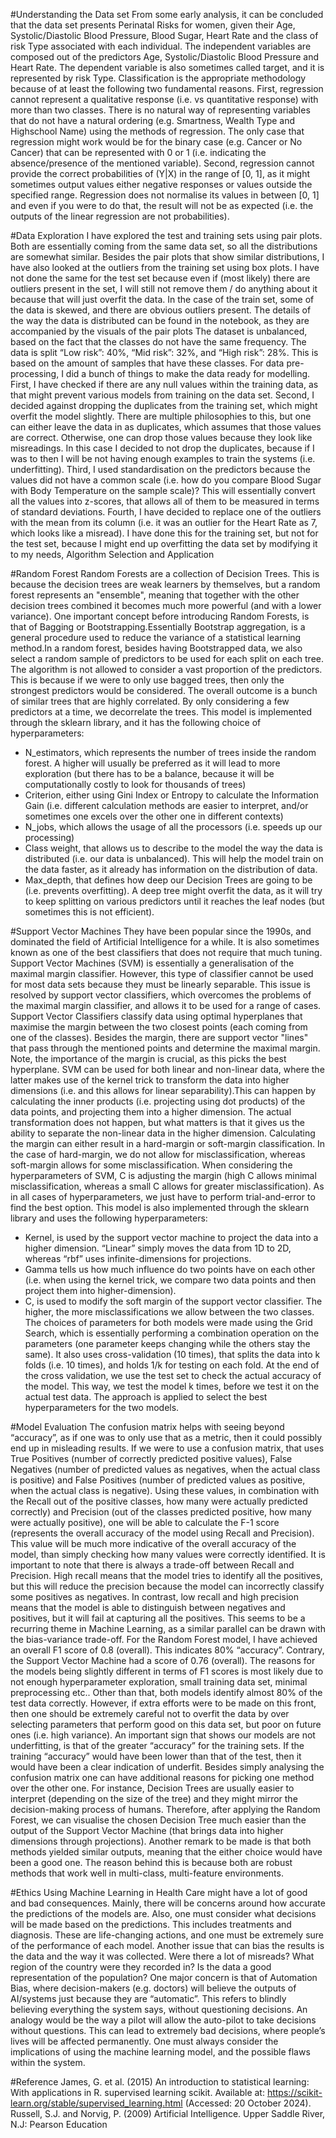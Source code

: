 #Understanding the Data set
From some early analysis, it can be concluded that the data set presents Perinatal Risks for
women, given their Age, Systolic/Diastolic Blood Pressure, Blood Sugar, Heart Rate and the
class of risk Type associated with each individual. The independent variables are composed out
of the predictors Age, Systolic/Diastolic Blood Pressure and Heart Rate. The dependent variable
is also sometimes called target, and it is represented by risk Type.
Classification is the appropriate methodology because of at least the following two fundamental
reasons. First, regression cannot represent a qualitative response (i.e. vs quantitative response)
with more than two classes. There is no natural way of representing variables that do not have a
natural ordering (e.g. Smartness, Wealth Type and Highschool Name) using the methods of
regression. The only case that regression might work would be for the binary case (e.g. Cancer
or No Cancer) that can be represented with 0 or 1 (i.e. indicating the absence/presence of the
mentioned variable). Second, regression cannot provide the correct probabilities of (Y|X) in the
range of [0, 1], as it might sometimes output values either negative responses or values outside
the specified range. Regression does not normalise its values in between [0, 1] and even if you
were to do that, the result will not be as expected (i.e. the outputs of the linear regression are
not probabilities).

#Data Exploration
I have explored the test and training sets using pair plots. Both are essentially coming from the
same data set, so all the distributions are somewhat similar. Besides the pair plots that show
similar distributions, I have also looked at the outliers from the training set using box plots. I
have not done the same for the test set because even if (most likely) there are outliers present
in the set, I will still not remove them / do anything about it because that will just overfit the data.
In the case of the train set, some of the data is skewed, and there are obvious outliers present.
The details of the way the data is distributed can be found in the notebook, as they are
accompanied by the visuals of the pair plots
The dataset is unbalanced, based on the fact that the classes do not have the same frequency.
The data is split “Low risk”: 40%, “Mid risk”: 32%, and “High risk”: 28%. This is based on the
amount of samples that have these classes.
For data pre-processing, I did a bunch of things to make the data ready for modelling. First, I
have checked if there are any null values within the training data, as that might prevent various
models from training on the data set. Second, I decided against dropping the duplicates from
the training set, which might overfit the model slightly. There are multiple philosophies to this,
but one can either leave the data in as duplicates, which assumes that those values are correct.
Otherwise, one can drop those values because they look like misreadings. In this case I decided
to not drop the duplicates, because if I was to then I will be not having enough examples to train
the systems (i.e. underfitting). Third, I used standardisation on the predictors because the
values did not have a common scale (i.e. how do you compare Blood Sugar with Body
Temperature on the sample scale)? This will essentially convert all the values into z-scores, that
allows all of them to be measured in terms of standard deviations. Fourth, I have decided to
replace one of the outliers with the mean from its column (i.e. it was an outlier for the Heart Rate
as 7, which looks like a misread). I have done this for the training set, but not for the test set,
because I might end up overfitting the data set by modifying it to my needs,
Algorithm Selection and Application

#Random Forest
Random Forests are a collection of Decision Trees. This is because the decision trees are weak
learners by themselves, but a random forest represents an "ensemble", meaning that together
with the other decision trees combined it becomes much more powerful (and with a lower
variance).
One important concept before introducing Random Forests, is that of Bagging or
Bootstrapping.Essentially Bootstrap aggregation, is a general procedure used to reduce the
variance of a statistical learning method.In a random forest, besides having Bootstrapped data,
we also select a random sample of predictors to be used for each split on each tree. The
algorithm is not allowed to consider a vast proportion of the predictors. This is because if we
were to only use bagged trees, then only the strongest predictors would be considered. The
overall outcome is a bunch of similar trees that are highly correlated. By only considering a few
predictors at a time, we decorrelate the trees.
This model is implemented through the sklearn library, and it has the following choice of
hyperparameters:
- N_estimators, which represents the number of trees inside the random forest. A higher
will usually be preferred as it will lead to more exploration (but there has to be a balance,
because it will be computationally costly to look for thousands of trees)
- Criterion, either using Gini Index or Entropy to calculate the Information Gain (i.e.
different calculation methods are easier to interpret, and/or sometimes one excels over
the other one in different contexts)
- N_jobs, which allows the usage of all the processors (i.e. speeds up our processing)
- Class weight, that allows us to describe to the model the way the data is distributed (i.e.
our data is unbalanced). This will help the model train on the data faster, as it already
has information on the distribution of data.
- Max_depth, that defines how deep our Decision Trees are going to be (i.e. prevents
overfitting). A deep tree might overfit the data, as it will try to keep splitting on various
predictors until it reaches the leaf nodes (but sometimes this is not efficient).

#Support Vector Machines
They have been popular since the 1990s, and dominated the field of Artificial Intelligence for a
while. It is also sometimes known as one of the best classifiers that does not require that much
tuning. Support Vector Machines (SVM) is essentially a generalisation of the maximal margin
classifier. However, this type of classifier cannot be used for most data sets because they must
be linearly separable. This issue is resolved by support vector classifiers, which overcomes the
problems of the maximal margin classifier, and allows it to be used for a range of cases.
Support Vector Classifiers classify data using optimal hyperplanes that maximise the margin
between the two closest points (each coming from one of the classes). Besides the margin,
there are support vector "lines" that pass through the mentioned points and determine the
maximal margin. Note, the importance of the margin is crucial, as this picks the best hyperplane.
SVM can be used for both linear and non-linear data, where the latter makes use of the kernel
trick to transform the data into higher dimensions (i.e. and this allows for linear separability).This
can happen by calculating the inner products (i.e. projecting using dot products) of the data
points, and projecting them into a higher dimension. The actual transformation does not happen,
but what matters is that it gives us the ability to separate the non-linear data in the higher
dimension. Calculating the margin can either result in a hard-margin or soft-margin
classification. In the case of hard-margin, we do not allow for misclassification, whereas
soft-margin allows for some misclassification. When considering the hyperparameters of SVM,
C is adjusting the margin (high C allows minimal misclassification, whereas a small C allows for
greater misclassification). As in all cases of hyperparameters, we just have to perform
trial-and-error to find the best option.
This model is also implemented through the sklearn library and uses the following
hyperparameters:
- Kernel, is used by the support vector machine to project the data into a higher
dimension. “Linear” simply moves the data from 1D to 2D, whereas “rbf” uses
infinite-dimensions for projections.
- Gamma tells us how much influence do two points have on each other (i.e. when using
the kernel trick, we compare two data points and then project them into
higher-dimension).
- C, is used to modify the soft margin of the support vector classifier. The higher, the more
misclassifications we allow between the two classes.
The choices of parameters for both models were made using the Grid Search, which is
essentially performing a combination operation on the parameters (one parameter keeps
changing while the others stay the same). It also uses cross-validation (10 times), that splits the
data into k folds (i.e. 10 times), and holds 1/k for testing on each fold. At the end of the cross
validation, we use the test set to check the actual accuracy of the model. This way, we test the
model k times, before we test it on the actual test data. The approach is applied to select the
best hyperparameters for the two models.

#Model Evaluation
The confusion matrix helps with seeing beyond “accuracy”, as if one was to only use that as a
metric, then it could possibly end up in misleading results. If we were to use a confusion matrix,
that uses True Positives (number of correctly predicted positive values), False Negatives
(number of predicted values as negatives, when the actual class is positive) and False Positives
(number of predicted values as positive, when the actual class is negative). Using these values,
in combination with the Recall out of the positive classes, how many were actually predicted
correctly) and Precision (out of the classes predicted positive, how many were actually positive),
one will be able to calculate the F-1 score (represents the overall accuracy of the model using
Recall and Precision). This value will be much more indicative of the overall accuracy of the
model, than simply checking how many values were correctly identified.
It is important to note that there is always a trade-off between Recall and Precision. High recall
means that the model tries to identify all the positives, but this will reduce the precision because
the model can incorrectly classify some positives as negatives. In contrast, low recall and high
precision means that the model is able to distinguish between negatives and positives, but it will
fail at capturing all the positives. This seems to be a recurring theme in Machine Learning, as a
similar parallel can be drawn with the bias-variance trade-off.
For the Random Forest model, I have achieved an overall F1 score of 0.8 (overall). This
indicates 80% “accuracy”. Contrary, the Support Vector Machine had a score of 0.76 (overall).
The reasons for the models being slightly different in terms of F1 scores is most likely due to not
enough hyperparameter exploration, small training data set, minimal preprocessing etc.. Other
than that, both models identify almost 80% of the test data correctly. However, if extra efforts
were to be made on this front, then one should be extremely careful not to overfit the data by
over selecting parameters that perform good on this data set, but poor on future ones (i.e. high
variance).
An important sign that shows our models are not underfitting, is that of the greater “accuracy” for
the training sets. If the training “accuracy” would have been lower than that of the test, then it
would have been a clear indication of underfit.
Besides simply analysing the confusion matrix one can have additional reasons for picking one
method over the other one. For instance, Decision Trees are usually easier to interpret
(depending on the size of the tree) and they might mirror the decision-making process of
humans. Therefore, after applying the Random Forest, we can visualise the chosen Decision
Tree much easier than the output of the Support Vector Machine (that brings data into higher
dimensions through projections). Another remark to be made is that both methods yielded
similar outputs, meaning that the either choice would have been a good one. The reason behind
this is because both are robust methods that work well in multi-class, multi-feature
environments.

#Ethics
Using Machine Learning in Health Care might have a lot of good and bad consequences.
Mainly, there will be concerns around how accurate the predictions of the models are. Also, one
must consider what decisions will be made based on the predictions. This includes treatments
and diagnosis. These are life-changing actions, and one must be extremely sure of the
performance of each model. Another issue that can bias the results is the data and the way it
was collected. Were there a lot of misreads? What region of the country were they recorded in?
Is the data a good representation of the population? One major concern is that of Automation
Bias, where decision-makers (e.g. doctors) will believe the outputs of AI/systems just because
they are “automatic”. This refers to blindly believing everything the system says, without
questioning decisions. An analogy would be the way a pilot will allow the auto-pilot to take
decisions without questions. This can lead to extremely bad decisions, where people’s lives will
be affected permanently. One must always consider the implications of using the machine
learning model, and the possible flaws within the system.

#Reference
James, G. et al. (2015) An introduction to statistical learning: With applications in R.
supervised learning scikit. Available at: https://scikit-learn.org/stable/supervised_learning.html
(Accessed: 20 October 2024).
Russell, S.J. and Norvig, P. (2009) Artificial Intelligence. Upper Saddle River, N.J: Pearson
Education
